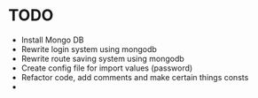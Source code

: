 # TODO
- Install Mongo DB
- Rewrite login system using mongodb
- Rewrite route saving system using mongodb
- Create config file for import values (password)
- Refactor code, add comments and make certain things consts
- 